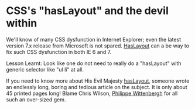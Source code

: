 # CSS's "hasLayout" and the devil within

We'll know of many CSS dysfunction in Internet Explorer; even the latest version 7.x release from Microsoft is not spared. <a href="http://www.satzansatz.de/cssd/onhavinglayout.html">HasLayout</a> can a be way to fix such CSS dysfunction in both IE 6 and 7.

Lesson Learnt: Look like one do not need to really do a "hasLayout" with generic selector like "ul li" at all.

If you need to know more about His Evil Majesty <a href="http://www.satzansatz.de/cssd/onhavinglayout.html">hasLayout</a>, someone wrote an endlessly long, boring and tedious article on the subject. It is only about 45 printed pages long! Blame Chris Wilson, <a href="http://emps.l-c-n.com/">Philippe Wittenbergh</a> for all such an over-sized gem.
